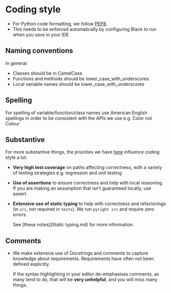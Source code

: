 # Coding style

- For Python code formatting, we follow [PEP8](https://pep8.org/). 
- This needs to be enforced automatically by configuring Black to run when you save in your IDE

## Naming conventions

In general:

* Classes should be in CamelCase
* Functions and methods should be lower_case_with_underscores
* Local variable names should be  lower_case_with_underscores

## Spelling

For spelling of variable/function/class names use American English spellings
in order to be consistent with the APIs we use e.g. Color not Colour


## Substantive
For more substantive things, the priorities we have [here](Priorities.md) influence
coding style a lot:

- **Very high test coverage** on paths affecting correctness, with a variety of
  testing strategies e.g. regression and unit testing

  
- **Use of assertions** to ensure correctness and help with local reasoning.
  If you are making an assumption that isn’t guaranteed locally, use assert.

- **Extensive use of static typing** to help with correctness and
  refactorings (in ``src``, not required in ``tests``). We run ``pyright src``
  and require zero errors.

  See [these notes](Static typing.md) for more information.


## Comments
- We make extensive use of Docstrings and comments to capture knowledge about requirements.
  Requirements have often not been defined explicitly.

  If the syntax highlighting in your editor de-emphasises comments, as many tend
  to do, that will be **very unhelpful**, and you will miss many things.
